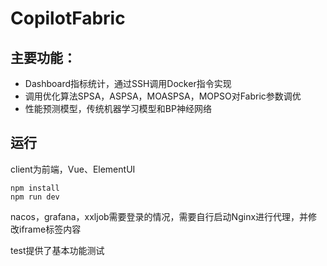 # CopilotFabric

## 主要功能：

- Dashboard指标统计，通过SSH调用Docker指令实现
- 调用优化算法SPSA，ASPSA，MOASPSA，MOPSO对Fabric参数调优
- 性能预测模型，传统机器学习模型和BP神经网络

## 运行

client为前端，Vue、ElementUI

```
npm install
npm run dev
```

nacos，grafana，xxljob需要登录的情况，需要自行启动Nginx进行代理，并修改iframe标签内容

test提供了基本功能测试

